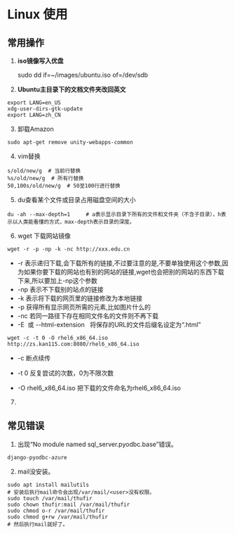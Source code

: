 # Linux 使用

## 常用操作

1. **iso镜像写入优盘**

   sudo dd if=~/images/ubuntu.iso of=/dev/sdb

2. **Ubuntu主目录下的文档文件夹改回英文**

```
export LANG=en_US
xdg-user-dirs-gtk-update
export LANG=zh_CN
```

3. 卸载Amazon

```
sudo apt-get remove unity-webapps-common 
```

4. vim替换

```
s/old/new/g  # 当前行替换
%s/old/new/g  # 所有行替换
50,100s/old/new/g  # 50至100行进行替换
```

5. du查看某个文件或目录占用磁盘空间的大小

```
du -ah --max-depth=1     # a表示显示目录下所有的文件和文件夹（不含子目录），h表示以人类能看懂的方式，max-depth表示目录的深度。
```

6. wget 下载网站镜像

```
wget -r -p -np -k -nc http://xxx.edu.cn 
```

- -r 表示递归下载,会下载所有的链接,不过要注意的是,不要单独使用这个参数,因为如果你要下载的网站也有别的网站的链接,wget也会把别的网站的东西下载下来,所以要加上-np这个参数  
- -np 表示不下载别的站点的链接
- -k 表示将下载的网页里的链接修改为本地链接
- -p 获得所有显示网页所需的元素,比如图片什么的
- -nc 若同一路径下存在相同文件名的文件则不再下载 
- -E  或 --html-extension   将保存的URL的文件后缀名设定为“.html” 

```
wget -c -t 0 -O rhel6_x86_64.iso http://zs.kan115.com:8080/rhel6_x86_64.iso
```

- -c 断点续传

- -t 0 反复尝试的次数，0为不限次数
- -O rhel6_x86_64.iso 把下载的文件命名为rhel6_x86_64.iso

7. 

## 常见错误

1. 出现“No module named sql_server.pyodbc.base”错误。

```
django-pyodbc-azure
```

2. mail没安装。

```shell
sudo apt install mailutils
# 安装后执行mail命令会出现/var/mail/<user>没有权限。
sudo touch /var/mail/thufir
sudo chown thufir:mail /var/mail/thufir
sudo chmod o-r /var/mail/thufir
sudo chmod g+rw /var/mail/thufir
# 然后执行mail就好了。
```

